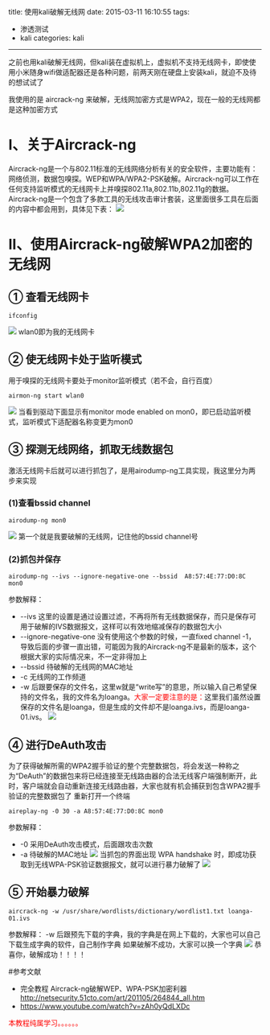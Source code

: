 title: 使用kali破解无线网
date: 2015-03-11 16:10:55
tags: 
- 渗透测试
- kali
categories: kali
---

之前也用kali破解无线网，但kali装在虚拟机上，虚拟机不支持无线网卡，即使使用小米随身wifi做适配器还是各种问题，前两天刚在硬盘上安装kali，就迫不及待的想试试了
<!-- more -->
我使用的是 aircrack-ng 来破解，无线网加密方式是WPA2，现在一般的无线网都是这种加密方式
# I、关于Aircrack-ng 
Aircrack-ng是一个与802.11标准的无线网络分析有关的安全软件，主要功能有：网络侦测，数据包嗅探。WEP和WPA/WPA2-PSK破解。Aircrack-ng可以工作在任何支持监听模式的无线网卡上并嗅探802.11a,802.11b,802.11g的数据。
Aircrack-ng是一个包含了多款工具的无线攻击审计套装，这里面很多工具在后面的内容中都会用到，具体见下表：
![](http://ww3.sinaimg.cn/large/005CA6ZCgw1eq1wj6klytj30ff0cw76v.jpg)
# II、使用Aircrack-ng破解WPA2加密的无线网
## ① 查看无线网卡 
```
ifconfig
```
![](http://ww2.sinaimg.cn/large/005CA6ZCgw1eq1wis1p6yj30k40dljuy.jpg)
wlan0即为我的无线网卡
## ② 使无线网卡处于监听模式
用于嗅探的无线网卡要处于monitor监听模式（若不会，自行百度）
```
airmon-ng start wlan0
```
![](http://ww4.sinaimg.cn/large/005CA6ZCgw1eq1zm1ixgsj30ki0dtq5c.jpg)
当看到驱动下面显示有monitor mode enabled on mon0，即已启动监听模式，监听模式下适配器名称变更为mon0
## ③ 探测无线网络，抓取无线数据包
激活无线网卡后就可以进行抓包了，是用airodump-ng工具实现，我这里分为两步来实现
### (1)查看bssid channel
```
airodump-ng mon0
```
![](http://ww2.sinaimg.cn/large/005CA6ZCgw1eq1wkkjzb3j30p10i8jxw.jpg)
第一个就是我要破解的无线网，记住他的bssid channel号
### (2)抓包并保存
```
airodump-ng --ivs --ignore-negative-one --bssid  A8:57:4E:77:D0:8C mon0
```
参数解释：
- --ivs 这里的设置是通过设置过滤，不再将所有无线数据保存，而只是保存可用于破解的IVS数据报文，这样可以有效地缩减保存的数据包大小
- --ignore-negative-one 没有使用这个参数的时候，一直fixed channel -1，导致后面的步骤一直出错，可能因为我的Aircrack-ng不是最新的版本，这个根据大家的实际情况来，不一定非得加上
- --bssid 待破解的无线网的MAC地址
- -c 无线网的工作频道
- -w 后跟要保存的文件名，这里w就是“write写”的意思，所以输入自己希望保持的文件名，我的文件名为loanga。<font color="red">大家一定要注意的是：</font>这里我们虽然设置保存的文件名是loanga，但是生成的文件却不是loanga.ivs，而是loanga-01.ivs。
![](http://ww3.sinaimg.cn/large/005CA6ZCgw1eq1zssu6rtj311y0lcdj0.jpg)
## ④ 进行DeAuth攻击
为了获得破解所需的WPA2握手验证的整个完整数据包，将会发送一种称之为“DeAuth”的数据包来将已经连接至无线路由器的合法无线客户端强制断开，此时，客户端就会自动重新连接无线路由器，大家也就有机会捕获到包含WPA2握手验证的完整数据包了
重新打开一个终端
```
aireplay-ng -0 30 -a A8:57:4E:77:D0:8C mon0
```
参数解释：
- -0 采用DeAuth攻击模式，后面跟攻击次数
- -a 待破解的MAC地址
![](http://ww1.sinaimg.cn/large/005CA6ZCgw1eq1wmh2w48j30kf0don2o.jpg)
当抓包的界面出现 WPA handshake 时，即成功获取到无线WPA-PSK验证数据报文，就可以进行暴力破解了
![](http://ww3.sinaimg.cn/large/005CA6ZCgw1eq1wm1m8j0j30jp0d7tb6.jpg)
## ⑤ 开始暴力破解
```
aircrack-ng -w /usr/share/wordlists/dictionary/wordlist1.txt loanga-01.ivs
```
参数解释：
-w 后跟预先下载的字典，我的字典是在网上下载的，大家也可以自己下载生成字典的软件，自己制作字典
如果破解不成功，大家可以换一个字典
![](http://ww2.sinaimg.cn/large/005CA6ZCjw1eqh3oj2cdcj30kc0domzg.jpg)
恭喜你，破解成功！！！！

#参考文献
 - 完全教程 Aircrack-ng破解WEP、WPA-PSK加密利器<http://netsecurity.51cto.com/art/201105/264844_all.htm>
 - <https://www.youtube.com/watch?v=zAh0yQdLXDc>

<font color="red">本教程纯属学习。。。。。。</font>




